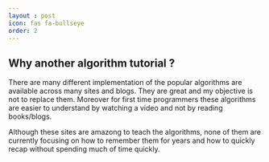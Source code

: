 ```yaml
---
layout : post
icon: fas fa-bullseye 
order: 2
---
```


## Why another algorithm tutorial ?

There are many different implementation of the popular algorithms are available across many sites and blogs. They are great and my objective is not to replace them. Moreover for first time programmers these algorithms are easier to understand by watching a video and not by reading books/blogs. 

Although these sites are amazong to teach the algorithms, none of them are currently focusing on how to remember them for years and how to quickly recap without spending much of time quickly. 
